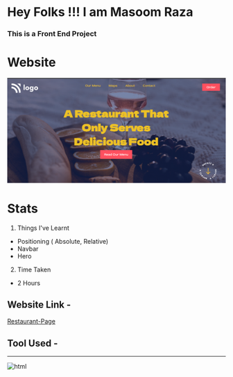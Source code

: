 # Hey Folks !!! I am Masoom Raza    
### This is a Front End Project 
# Website
![Restaurant-Page](./Screenshot%202022-08-01%20175135.png)
# Stats 
1. Things I've Learnt 
  - Positioning ( Absolute, Relative)
- Navbar 
- Hero
2. Time Taken
- 2 Hours 
## Website Link -
[Restaurant-Page]()
## Tool Used - 
---
![html](https://img.shields.io/badge/HTML-CSS-blue)

